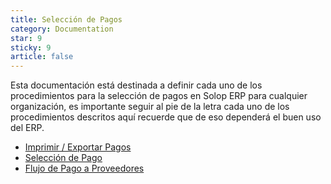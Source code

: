 ```yaml
---
title: Selección de Pagos
category: Documentation
star: 9
sticky: 9
article: false
---
```


Esta documentación está destinada a definir cada uno de los procedimientos para la selección de pagos en Solop ERP para cualquier organización, es importante seguir al pie de la letra cada uno de los procedimientos descritos aquí recuerde que de eso dependerá el buen uso del ERP.

- [Imprimir / Exportar Pagos](print)
- [Selección de Pago](selection)
- [Flujo de Pago a Proveedores](payment-flow-to-suppliers)